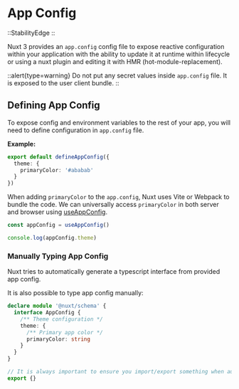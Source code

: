 # App Config

::StabilityEdge
::

Nuxt 3 provides an `app.config` config file to expose reactive configuration within your application with the ability to update it at runtime within lifecycle or using a nuxt plugin and editing it with HMR (hot-module-replacement).

::alert{type=warning}
Do not put any secret values inside `app.config` file. It is exposed to the user client bundle.
::

## Defining App Config

To expose config and environment variables to the rest of your app, you will need to define configuration in `app.config` file.

**Example:**

```ts [app.config.ts]
export default defineAppConfig({
  theme: {
    primaryColor: '#ababab'
  }
})
```

When adding `primaryColor` to the `app.config`, Nuxt uses Vite or Webpack to bundle the code. We can universally access `primaryColor` in both server and browser using [useAppConfig]().

```js
const appConfig = useAppConfig()

console.log(appConfig.theme)
```

<!-- TODO: Document module author for extension -->

### Manually Typing App Config

Nuxt tries to automatically generate a typescript interface from provided app config.

It is also possible to type app config manually:

```ts [index.d.ts]
declare module '@nuxt/schema' {
  interface AppConfig {
    /** Theme configuration */
    theme: {
      /** Primary app color */
      primaryColor: string
    }
  }
}

// It is always important to ensure you import/export something when augmenting a type
export {}
```
